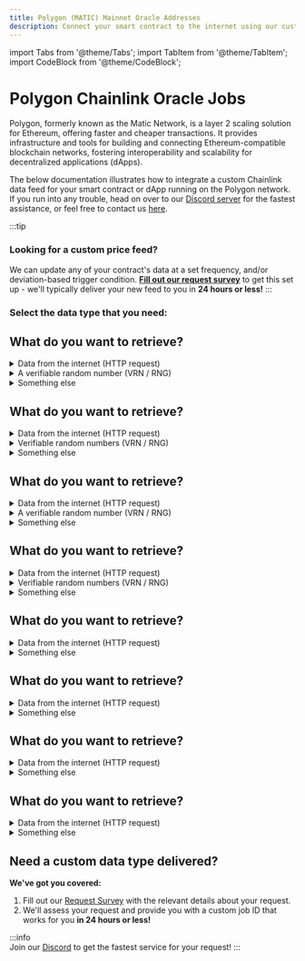```yaml
---
title: Polygon (MATIC) Mainnet Oracle Addresses
description: Connect your smart contract to the internet using our customizable Chainlink oracle data feeds running on the Polygon (MATIC) mainnet network.  
---
```


import Tabs from '@theme/Tabs';
import TabItem from '@theme/TabItem';
import CodeBlock from '@theme/CodeBlock';

# Polygon Chainlink Oracle Jobs

Polygon, formerly known as the Matic Network, is a layer 2 scaling solution for Ethereum, offering faster and cheaper transactions. It provides infrastructure and tools for building and connecting Ethereum-compatible blockchain networks, fostering interoperability and scalability for decentralized applications (dApps).

The below documentation illustrates how to integrate a custom Chainlink data feed for your smart contract or dApp running on the Polygon network. If you run into any trouble, head on over to our [Discord server](https://discord.gg/Xs6SjqVPUA) for the fastest assistance, or feel free to contact us [here](https://linkwellnodes.io/#contact-us "Contact LinkWell Nodes").

:::tip
### Looking for a custom price feed? 
We can update any of your contract's data at a set frequency, and/or deviation-based trigger condition. [**Fill out our request survey**](https://linkwellnodes.io/Getting-Started.html) to get this set up - we'll typically deliver your new feed to you in **24 hours or less!**
:::

### Select the data type that you need:

<Tabs groupId="dataType" queryString>
<TabItem value="Uint256"> 

<h2 class='datafeed-subtitle'>What do you want to retrieve?</h2>

<details><summary>Data from the internet (HTTP request)</summary>

## Retrieve a `uint256` from the internet

This **on-demand** job initiates an HTTP `GET`, `POST`, `PUT`, or `DELETE` request to the internet, optionally parses a JSON-based response body for a numeric value at the given path, multiplies this value by the given multiplier, and returns the resulting 256-bit unsigned integer (**uint256**) to your smart contract.

:::info 
This job writes a single **uint256** object to your contract, which can store any integer from `0` to `115792089237316195423570985008687907853269984665640564039457584007913129639935` (`(2 ^ 256) - 1`). 
:::

### Request metadata

| Oracle Address and Job ID | Fee |
|-------------------|----------|
| Please complete our [**request survey**](https://linkwellnodes.io/Getting-Started.html) to receive our mainnet **Addresses** and **Job IDs** | Please see our [pricing](/Pricing) page |


### Request parameters

This job requires the following parameters to be set within your contract's `request()` function:

| Parameter | Type | Value example | Description |
|-------------|-------------|------------------------------------------------|------------------------------------------------------------------------------------------------------------------------------------|
| **method** | `string` | 'POST' | The HTTP method to use in initiating your request for data (`GET`, `POST`, `PUT`, or `DELETE`). |
| **url** | `string` | 'https://myRequestURL.com/path?var1=abc&var2=xyz' | The URL to which to send your HTTP request for data. |
| **headers** | `string` | '["my-header-1", "header 1 value", "my-header-2", "header 2 value"]' | An array of headers to send with the HTTP request, represented as an even-numbered array of strings. If no headers are desired, you must pass an empty string (''). |
| **body** | `string` | 'My request body' | A body to send with the HTTP request (`POST`, `PUT` requests only). If no body is desired or applicable, you must pass an empty string (''). |
| **path** | `string` | 'data,0,val' | The [JSON Path](https://jsonpath.com/) at which to extract the result returned by the requested HTTP endpoint (JSON results only). To return the full result without parsing, you must pass an empty string (''). If the provided path cannot be found in the response, the request will not be fulfilled. |
| **multiplier** | `int256` | 10 ** 18 | The number by which to multiply the result returned to the contract. This is important, as Solidity cannot handle decimal objects. If no multiplication is desired, enter 1. If the result cannot be multiplied (ie, it is not a number), the request will not be fulfilled. |
| **contact** | `string` | 'derek_linkwellnodes.io' | Enter your Discord handle, email address, or other contact info here. This is important for allowing prompt communication from us regarding outages or other technical issues that we may notice with your request. If you prefer to stay anonymous, you must pass an empty string (''). |

### Try it for yourself

Add the following sample code to your **consumer contract**.

:::tip
For easy editing, you can also open our sample contract [directly in Remix](https://remix.ethereum.org/#activate=github&url=https://github.com/LinkWellNodes/Documentation/blob/main/docs/services/direct-request-jobs/mainnets/Polygon/uint256/uint256.sol).
:::

#### 1. Add the constructor:

The constructor specifies important information about the request destination. **Important**: This information varies by chain, oracle, and job: 

```sol reference
https://github.com/LinkWellNodes/Documentation/blob/main/docs/services/direct-request-jobs/mainnets/Polygon/uint256/uint256.sol#L17-L21
```

#### 2. Add your request function (example):
The `request()` function defines the request parameters and sends a request to the Chainlink oracle. For detailed information on each required parameter, reference the above '**Request parameters**' section:

```sol reference
https://github.com/LinkWellNodes/Documentation/blob/main/docs/services/direct-request-jobs/mainnets/Polygon/uint256/uint256.sol#L24-L44
```

#### 3. Retrieve the response (example):

```sol reference
https://github.com/LinkWellNodes/Documentation/blob/main/docs/services/direct-request-jobs/mainnets/Polygon/uint256/uint256.sol#L46-L54
```

### Need to send sensitive information?

:::danger 
Data entered into a smart contract is visible to the general public.
:::

If you need to send sensitive information along with your HTTP request (ie, an API key), you can instead store this information off-chain on our secure infrastructure. Please fill out our [Request Survey](https://linkwellnodes.io/Getting-Started.html) to get started, and specify within the notes that you'd like us to store your API key for you - once we receive your information, we'll provide you with a custom job ID that will send your sensitive data safely along with your request.

### Troubleshooting

Having trouble with your request? Check our [Chainlink Direct Requests FAQ](/knowledgebase/faq/Chainlink-Users#chainlink-direct-requests).

:::caution 
This job has a configured gas limit of **1,000,000** for writing your result on-chain. If your transaction isn't returning any value after more than 60 seconds of waiting, click the above '**Oracle Address**' for this job to see if any recent transaction(s) have failed due to an '**out of gas**' error. If so, you'll need to either A) Return a smaller response, B) Split your request into multiple oracle transactions, or C) Contact us to request a higher gas allowance for your specific use case (may result in higher data feed pricing). 
:::

### Still need more help?

Please reach out to us in [Discord](https://discord.gg/Xs6SjqVPUA) if you require additional assistance with this request.

### Simulating the above request logic

Let's walk through each step of the above **sample request**, to better understand how it all works together:

#### 1. **Send the HTTP request**:

The following `curl` command simulates the same HTTP request that our Chainlink node makes shortly after you trigger the `request()` function within your consumer contract:

```
curl 'https://min-api.cryptocompare.com/data/pricemulti?fsyms=BTC,ETH&tsyms=USD,EUR' \
 --request 'GET' \
 --header 'content-type: application/json' \
 --header 'set-cookie: sid=14A52'
```

#### 2. **Analyze the response**:

The following is a sample response body returned to our Chainlink node by the above HTTP request (abbreviated for clarity):

```
{
   "BTC":{
      "USD":30575.12,
      "EUR":27810.9
   },
   "ETH":{
      "USD":1875.87,
      "EUR":1706.29
   }
}
```

#### 3. **Apply the JSON path**:

After receiving the above sample response, our Chainlink node will attempt to filter the result by the provided `path` parameter value (`ETH,USD`). After applying the provided path, we get the following result:

```
1875.87
```

#### 4. **Apply the multiplier**:

After filtering the sample response by the provided JSON path, our Chainlink node will multiply the result by the provided `multiplier` parameter value (`10 ** 18`). After applying this multiplier, we get the following value, which is ultimately written to your smart contract as a `uint256` object by our Chainlink oracle:

```
1875870000000000000000
```

</details>

<details><summary>A verifiable random number (VRN / RNG)</summary>

## Retrieve a random `uint256` number

This **on-demand** job initiates an oracle request for a verifiable random number within the specified range, and returns the resulting 256-bit unsigned integer (**uint256**) to your smart contract.

**TIP**: Need to retrieve multiple random numbers at once? Check out our [**uint256[]**](?dataType=Uint256%5B%5D#retrieve-a-random-uint256-number-vrn) or [**int256[]**](?dataType=Int256%5B%5D#retrieve-a-random-uint256-number-vrn) jobs instead.

:::info 
This job writes a single **uint256** object to your contract, which can store any integer from `0` to `115792089237316195423570985008687907853269984665640564039457584007913129639935` (`(2 ^ 256) - 1`). 
:::

### Request metadata
You'll set the following attributes within your contract's constructor function ([see below](?dataType=Uint256#try-it-for-yourself)):

| Oracle Address and Job ID | Fee |
|-------------------|----------|
| Please complete our [**request survey**](https://linkwellnodes.io/Getting-Started.html) to receive our mainnet **Addresses** and **Job IDs** | Please see our [pricing](/Pricing) page |


### Request parameters

This job requires the following parameters to be set within your contract's `request()` function:

| Parameter | Type | Value example | Description |
|-------------|-------------|------------------------------------------------|------------------------------------------------------------------------------------------------------------------------------------|
| **minVal** | `int256` | 0 | The lower bound of the desired random number range (inclusive). |
| **maxVal** | `int256` | 500 | The upper bound of the desired random number range (inclusive). |
| **contact** | `string` | 'derek_linkwellnodes.io' | Enter your Discord handle, email address, or other contact info here. This is important for allowing prompt communication from us regarding outages or other technical issues that we may notice with your request. If you prefer to stay anonymous, you must pass an empty string (''). |

### Try it for yourself

Add the following sample code to your **consumer contract**. 

:::tip
For easy editing, you can also open our sample contract [directly in Remix](https://remix.ethereum.org/#activate=github&url=https://github.com/LinkWellNodes/Documentation/blob/main/docs/services/direct-request-jobs/mainnets/Polygon/uint256/vrn_uint256.sol).
:::

#### 1. Add the constructor:

The constructor specifies important information about the request destination. **Important**: This information varies by chain, oracle, and job: 

```sol reference
https://github.com/LinkWellNodes/Documentation/blob/main/docs/services/direct-request-jobs/mainnets/Polygon/uint256/vrn_uint256.sol#L33-L37
```

#### 2. Add your request function (example):
The `request()` function defines the request parameters and sends a request to the Chainlink oracle. For detailed information on each required parameter, reference the above '**Request parameters**' section:

```sol reference
https://github.com/LinkWellNodes/Documentation/blob/main/docs/services/direct-request-jobs/mainnets/Polygon/uint256/vrn_uint256.sol#L44-L61
```

#### 3. Retrieve the response (example):

```sol reference
https://github.com/LinkWellNodes/Documentation/blob/main/docs/services/direct-request-jobs/mainnets/Polygon/uint256/vrn_uint256.sol#L63-L95
```

### Need more help?

Please reach out to us in [Discord](https://discord.gg/Xs6SjqVPUA) if you require additional assistance with this request.

</details>

<details><summary>Something else</summary>

## Have a custom requirement?

**We've got you covered:**

1. Fill out our [Request Survey](https://linkwellnodes.io/Getting-Started.html) with the relevant details about your request. 
1. We'll assess your request and provide you with a custom job ID that works for you **in 24 hours or less!**

:::info  
Join our [Discord](https://discord.gg/Xs6SjqVPUA) to get the fastest service for your request!
:::

</details>

</TabItem>

<TabItem value="Uint256[]"> 

<h2 class='datafeed-subtitle'>What do you want to retrieve?</h2>

<details><summary>Data from the internet (HTTP request)</summary>

## Retrieve a `uint256[]` from the internet

This **on-demand** job initiates an HTTP `GET`, `POST`, `PUT`, or `DELETE` request to the internet, optionally parses a JSON-based response body for an array of numeric value at the given path, multiplies each element in the array by the given multiplier, and returns the resulting array of 256-bit unsigned integers (**uint256[]**) to your smart contract.

:::info 
This job writes a single **uint256[]** object to your contract, which can store an array of unsigned integers, each of whose values range from `0` to `115792089237316195423570985008687907853269984665640564039457584007913129639935` (`(2 ^ 256) - 1`). 
:::

### Request metadata

| Oracle Address and Job ID | Fee |
|-------------------|----------|
| Please complete our [**request survey**](https://linkwellnodes.io/Getting-Started.html) to receive our mainnet **Addresses** and **Job IDs** | Please see our [pricing](/Pricing) page |


### Request parameters

This job requires the following parameters to be set within your contract's `request()` function:

| Parameter | Type | Value example | Description |
|-------------|-------------|------------------------------------------------|------------------------------------------------------------------------------------------------------------------------------------|
| **method** | `string` | 'GET' | The HTTP method to use in initiating your request for data (`GET`, `POST`, `PUT`, or `DELETE`). |
| **url** | `string` | 'https://myRequestURL.com/path?var1=abc&var2=xyz' | The URL to which to send your HTTP request for data. |
| **headers** | `string` | '["my-header-1", "header 1 value", "my-header-2", "header 2 value"]' | An array of headers to send with the HTTP request, represented as an even-numbered array of strings. If no headers are desired, you must pass an empty string (''). |
| **body** | `string` | 'My request body' | A body to send with the HTTP request (`POST`, `PUT` requests only). If no body is desired or applicable, you must pass an empty string (''). |
| **path** | `string` | 'data,0,val;data,1,val;data,2,val' | A semicolon-delimited list of [JSON Paths](https://jsonpath.com/) at which to extract data from the result returned by the requested HTTP endpoint (JSON results only). If a single path is desired, enter the path without any semicolons. The target of this singular path must be an array of numbers. If multiple paths are specified, the target of each requested path must be a singular number. An array (`uint256[]`) will be returned containing the individual results of each path, with order preserved. If any of the provided path(s) cannot be found in the response, the request will not be fulfilled. To return the full result without any parsing (must be an array of numbers), you must pass an empty string (''). |
| **multiplier** | `int256` | 10 ** 18 | The number by which to multiply every element within the result array returned to the contract. This is important, as Solidity cannot handle decimal objects. If no multiplication is desired, enter 1. If the result cannot be multiplied (ie, all elements are not numbers), the request will not be fulfilled. |
| **contact** | `string` | 'derek_linkwellnodes.io' | Enter your Discord handle, email address, or other contact info here. This is important for allowing prompt communication from us regarding outages or other technical issues that we may notice with your request. If you prefer to stay anonymous, you must pass an empty string (''). |

### Try it for yourself

Add the following sample code to your **consumer contract**.

:::tip
For easy editing, you can also open our sample contract [directly in Remix](https://remix.ethereum.org/#activate=github&url=https://github.com/LinkWellNodes/Documentation/blob/main/docs/services/direct-request-jobs/mainnets/Polygon/uint256-array/uint256-array.sol).
:::

#### 1. Add the constructor:

The constructor specifies important information about the request destination. **Important**: This information varies by chain, oracle, and job: 

```sol reference
https://github.com/LinkWellNodes/Documentation/blob/main/docs/services/direct-request-jobs/mainnets/Polygon/uint256-array/uint256-array.sol#L17-L21
```

#### 2. Add your request function (example):
The `request()` function defines the request parameters and sends a request to the Chainlink oracle. For detailed information on each required parameter, reference the above '**Request parameters**' section:

```sol reference
https://github.com/LinkWellNodes/Documentation/blob/main/docs/services/direct-request-jobs/mainnets/Polygon/uint256-array/uint256-array.sol#L24-L44
```

#### 3. Retrieve the response (example):

```sol reference
https://github.com/LinkWellNodes/Documentation/blob/main/docs/services/direct-request-jobs/mainnets/Polygon/uint256-array/uint256-array.sol#L46-L54
```

### Need to send sensitive information?

:::danger 
Data entered into a smart contract is visible to the general public.
:::

If you need to send sensitive information along with your HTTP request (ie, an API key), you can instead store this information off-chain on our secure infrastructure. Please fill out our [Request Survey](https://linkwellnodes.io/Getting-Started.html) to get started, and specify within the notes that you'd like us to store your API key for you - once we receive your information, we'll provide you with a custom job ID that will send your sensitive data safely along with your request.

### Troubleshooting

Having trouble with your request? Check our [Chainlink Direct Requests FAQ](/knowledgebase/faq/Chainlink-Users#chainlink-direct-requests).

:::caution 
This job has a configured gas limit of **1,000,000** for writing your result on-chain. If your transaction isn't returning any value after more than 60 seconds of waiting, click the above '**Oracle Address**' for this job to see if any recent transaction(s) have failed due to an '**out of gas**' error. If so, you'll need to either A) Return a smaller response, B) Split your request into multiple oracle transactions, or C) Contact us to request a higher gas allowance for your specific use case (may result in higher data feed pricing). 
:::

### Still need more help?

Please reach out to us in [Discord](https://discord.gg/Xs6SjqVPUA) if you require additional assistance with this request.

### Simulating the above request logic

Let's walk through each step of the above **sample request**, to better understand how it all works together:

#### 1. **Send the HTTP request**:

The following `curl` command simulates the same HTTP request that our Chainlink node makes shortly after you trigger the `request()` function within your consumer contract:

```
curl "https://httpbin.org/post" \
 --request 'POST' \
 --header 'content-type: application/json' \
 --header 'set-cookie: sid=14A52' \
 --data '{"data":[[12.43,54.47,98.34],[89.99,34.21,85.65],[412.43,983.89,473.31]]}'
```

#### 2. **Analyze the response**:

The following is a sample response body returned to our Chainlink node by the above HTTP request (abbreviated for clarity):

```
{
   "json":{
      "data":[
         [
            12.43,
            54.47,
            98.34
         ],
         [
            89.99,
            34.21,
            85.65
         ],
         [
            412.43,
            983.89,
            473.31
         ]
      ]
   }
}
```

#### 3. **Apply the JSON path**:

After receiving the above sample response, our Chainlink node will attempt to filter the result by the provided `path` parameter value (`json,data,0,2;json,data,1,0;json,data,2,1`), which contains 3 separate (`;`-delimited) JSON paths. After applying the provided path parameter, we get the following array:

```
[98.34,89.99,412.43]
```

#### 4. **Apply the multiplier**:

After filtering the sample response by the provided JSON path, our Chainlink node will multiply every element in the result array by the provided `multiplier` parameter value (`10 ** 18`). After applying this multiplier, we get the following array, which is ultimately written to your smart contract as a `uint256[]` object by our Chainlink oracle:

```
[98340000000000000000,89990000000000000000,412430000000000000000]
```

</details>

<details><summary>Verifiable random numbers (VRN / RNG)</summary>

## Retrieve a `uint256[]` of random numbers

This **on-demand** job initiates an oracle request for an array of verifiable random numbers within the specified range, and returns the resulting array of 256-bit unsigned integers (**uint256[]**) to your smart contract.

**TIP**: Need to retrieve a single random number instead? Check out our [**uint256**](?dataType=Uint256#retrieve-a-random-uint256-number-vrn) or [**int256**](?dataType=Int256#retrieve-a-random-uint256-number-vrn) jobs instead.

:::info 
This job writes a single **uint256[]** object to your contract, which can store an array of unsigned integers, each of whose values range from `0` to `115792089237316195423570985008687907853269984665640564039457584007913129639935` (`(2 ^ 256) - 1`).
::: 

### Request metadata
You'll set the following attributes within your contract's constructor function ([see below](?dataType=Uint256#try-it-for-yourself)):

| Oracle Address and Job ID | Fee |
|-------------------|----------|
| Please complete our [**request survey**](https://linkwellnodes.io/Getting-Started.html) to receive our mainnet **Addresses** and **Job IDs** | Please see our [pricing](/Pricing) page |


### Request parameters

This job requires the following parameters to be set within your contract's `request()` function:

| Parameter | Type | Value example | Description |
|-------------|-------------|------------------------------------------------|------------------------------------------------------------------------------------------------------------------------------------|
| **minVal** | `int256` | 0 | The lower bound of the desired random number range (inclusive). |
| **maxVal** | `int256` | 500 | The upper bound of the desired random number range (inclusive). |
| **quantity** | `int256` | 5 | The number of random numbers to retrieve (ie, the `uint256[]` object length). |
| **contact** | `string` | 'derek_linkwellnodes.io' | Enter your Discord handle, email address, or other contact info here. This is important for allowing prompt communication from us regarding outages or other technical issues that we may notice with your request. If you prefer to stay anonymous, you must pass an empty string (''). |

### Try it for yourself

Add the following sample code to your **consumer contract**. 

:::tip
For easy editing, you can also open our sample contract [directly in Remix](https://remix.ethereum.org/#activate=github&url=https://github.com/LinkWellNodes/Documentation/blob/main/docs/services/direct-request-jobs/mainnets/Polygon/uint256-array/vrn_uint256-array.sol).
:::

#### 1. Add the constructor:

The constructor specifies important information about the request destination. **Important**: This information varies by chain, oracle, and job: 

```sol reference
https://github.com/LinkWellNodes/Documentation/blob/main/docs/services/direct-request-jobs/mainnets/Polygon/uint256-array/vrn_uint256-array.sol#L33-L37
```

#### 2. Add your request function (example):
The `request()` function defines the request parameters and sends a request to the Chainlink oracle. For detailed information on each required parameter, reference the above '**Request parameters**' section:

```sol reference
https://github.com/LinkWellNodes/Documentation/blob/main/docs/services/direct-request-jobs/mainnets/Polygon/uint256-array/vrn_uint256-array.sol#L45-L64
```

#### 3. Retrieve the response (example):

```sol reference
https://github.com/LinkWellNodes/Documentation/blob/main/docs/services/direct-request-jobs/mainnets/Polygon/uint256-array/vrn_uint256-array.sol#L66-L98
```

### Need more help?

Please reach out to us in [Discord](https://discord.gg/Xs6SjqVPUA) if you require additional assistance with this request.

</details>

<details><summary>Something else</summary>

## Have a custom requirement?

**We've got you covered:**

1. Fill out our [Request Survey](https://linkwellnodes.io/Getting-Started.html) with the relevant details about your request. 
1. We'll assess your request and provide you with a custom job ID that works for you **in 24 hours or less!**

:::info  
Join our [Discord](https://discord.gg/Xs6SjqVPUA) to get the fastest service for your request!
:::

</details>

</TabItem>

<TabItem value="Int256"> 

<h2 class='datafeed-subtitle'>What do you want to retrieve?</h2>

<details><summary>Data from the internet (HTTP request)</summary>

## Retrieve a `int256` from the internet

This **on-demand** job initiates an HTTP `GET`, `POST`, `PUT`, or `DELETE` request to the internet, optionally parses a JSON-based response body for a numeric value at the given path, multiplies this value by the given multiplier, and returns the resulting 256-bit signed integer (**int256**) to your smart contract.

:::info  
This job writes a single **int256** object to your contract, which can store any integer from `-2 ^ 255` to ` (2 ^ 255) - 1`. 
:::

### Request metadata

| Oracle Address and Job ID | Fee |
|-------------------|----------|
| Please complete our [**request survey**](https://linkwellnodes.io/Getting-Started.html) to receive our mainnet **Addresses** and **Job IDs** | Please see our [pricing](/Pricing) page |


### Request parameters

This job requires the following parameters to be set within your contract's `request()` function:

| Parameter | Type | Value example | Description |
|-------------|-------------|------------------------------------------------|------------------------------------------------------------------------------------------------------------------------------------|
| **method** | `string` | 'POST' | The HTTP method to use in initiating your request for data (`GET`, `POST`, `PUT`, or `DELETE`). |
| **url** | `string` | 'https://myRequestURL.com/path?var1=abc&var2=xyz' | The URL to which to send your HTTP request for data. |
| **headers** | `string` | '["my-header-1", "header 1 value", "my-header-2", "header 2 value"]' | An array of headers to send with the HTTP request, represented as an even-numbered array of strings. If no headers are desired, you must pass an empty string (''). |
| **body** | `string` | 'My request body' | A body to send with the HTTP request (`POST`, `PUT` requests only). If no body is desired or applicable, you must pass an empty string (''). |
| **path** | `string` | 'data,0,val' | The [JSON Path](https://jsonpath.com/) at which to extract the result returned by the requested HTTP endpoint (JSON results only). To return the full result without parsing, you must pass an empty string (''). If the provided path cannot be found in the response, the request will not be fulfilled. |
| **multiplier** | `int256` | 10 ** 18 | The number by which to multiply the result returned to the contract. This is important, as Solidity cannot handle decimal objects. If no multiplication is desired, enter 1. If the result cannot be multiplied (ie, it is not a number), the request will not be fulfilled. |
| **contact** | `string` | 'derek_linkwellnodes.io' | Enter your Discord handle, email address, or other contact info here. This is important for allowing prompt communication from us regarding outages or other technical issues that we may notice with your request. If you prefer to stay anonymous, you must pass an empty string (''). |

### Try it for yourself

Add the following sample code to your **consumer contract**.

:::tip
For easy editing, you can also open our sample contract [directly in Remix](https://remix.ethereum.org/#activate=github&url=https://github.com/LinkWellNodes/Documentation/blob/main/docs/services/direct-request-jobs/mainnets/Polygon/int256/int256.sol).
:::

#### 1. Add the constructor:

The constructor specifies important information about the request destination. **Important**: This information varies by chain, oracle, and job: 

```sol reference
https://github.com/LinkWellNodes/Documentation/blob/main/docs/services/direct-request-jobs/mainnets/Polygon/int256/int256.sol#L17-L21
```

#### 2. Add your request function (example):
The `request()` function defines the request parameters and sends a request to the Chainlink oracle. For detailed information on each required parameter, reference the above '**Request parameters**' section:

```sol reference
https://github.com/LinkWellNodes/Documentation/blob/main/docs/services/direct-request-jobs/mainnets/Polygon/int256/int256.sol#L24-L44
```

#### 3. Retrieve the response (example):

```sol reference
https://github.com/LinkWellNodes/Documentation/blob/main/docs/services/direct-request-jobs/mainnets/Polygon/int256/int256.sol#L46-L54
```

### Need to send sensitive information?

:::danger 
Data entered into a smart contract is visible to the general public.
:::

If you need to send sensitive information along with your HTTP request (ie, an API key), you can instead store this information off-chain on our secure infrastructure. Please fill out our [Request Survey](https://linkwellnodes.io/Getting-Started.html) to get started, and specify within the notes that you'd like us to store your API key for you - once we receive your information, we'll provide you with a custom job ID that will send your sensitive data safely along with your request.

### Troubleshooting

Having trouble with your request? Check our [Chainlink Direct Requests FAQ](/knowledgebase/faq/Chainlink-Users#chainlink-direct-requests).

:::caution 
This job has a configured gas limit of **1,000,000** for writing your result on-chain. If your transaction isn't returning any value after more than 60 seconds of waiting, click the above '**Oracle Address**' for this job to see if any recent transaction(s) have failed due to an '**out of gas**' error. If so, you'll need to either A) Return a smaller response, B) Split your request into multiple oracle transactions, or C) Contact us to request a higher gas allowance for your specific use case (may result in higher data feed pricing). 
:::

### Still need more help?

Please reach out to us in [Discord](https://discord.gg/Xs6SjqVPUA) if you require additional assistance with this request.

### Simulating the above request logic

Let's walk through each step of the above **sample request**, to better understand how it all works together:

#### 1. **Send the HTTP request**:

The following `curl` command simulates the same HTTP request that our Chainlink node makes shortly after you trigger the `request()` function within your consumer contract:

```
curl 'https://httpbin.org/post' \
 --request 'POST' \
 --header 'content-type: application/json' \
 --header 'set-cookie: sid=14A52' \
 --data '{"data":[[12.43,-54.47,98.34],[89.99,-34.21,-85.65],[-412.43,983.89,473.31]]}'
```

#### 2. **Analyze the response**:

The following is a sample response body returned to our Chainlink node by the above HTTP request (abbreviated for clarity):

```
{
   "json":{
      "data":[
         [
            12.43,
            -54.47,
            98.34
         ],
         [
            89.99,
            -34.21,
            -85.65
         ],
         [
            -412.43,
            983.89,
            473.31
         ]
      ]
   }
}
```

#### 3. **Apply the JSON path**:

After receiving the above sample response, our Chainlink node will attempt to filter the result by the provided `path` parameter value (`json,data,1,2`). After applying the provided path, we get the following result:

```
-85.65
```

#### 4. **Apply the multiplier**:

After filtering the sample response by the provided JSON path, our Chainlink node will multiply the result by the provided `multiplier` parameter value (`10 ** 18`). After applying this multiplier, we get the following value, which is ultimately written to your smart contract as a `int256` object by our Chainlink oracle:

```
-85650000000000000000
```

</details>

<details><summary>A verifiable random number (VRN / RNG)</summary>

## Retrieve a random `int256` number

This **on-demand** job initiates an oracle request for a verifiable random number within the specified range, and returns the resulting 256-bit signed integer (**int256**) to your smart contract.

**TIP**: Need to retrieve multiple random numbers at once? Check out our [**uint256[]**](?dataType=Uint256%5B%5D#retrieve-a-random-uint256-number-vrn) or [**int256[]**](?dataType=Int256%5B%5D#retrieve-a-random-uint256-number-vrn) jobs instead.

:::info 
This job writes a single **int256** object to your contract, which can store any integer from `-2 ^ 255` to ` (2 ^ 255) - 1`. 
:::

### Request metadata
You'll set the following attributes within your contract's constructor function ([see below](?dataType=Uint256#try-it-for-yourself)):

| Oracle Address and Job ID | Fee |
|-------------------|----------|
| Please complete our [**request survey**](https://linkwellnodes.io/Getting-Started.html) to receive our mainnet **Addresses** and **Job IDs** | Please see our [pricing](/Pricing) page |


### Request parameters

This job requires the following parameters to be set within your contract's `request()` function:

| Parameter | Type | Value example | Description |
|-------------|-------------|------------------------------------------------|------------------------------------------------------------------------------------------------------------------------------------|
| **minVal** | `int256` | -500 | The lower bound of the desired random number range (inclusive). |
| **maxVal** | `int256` | 500 | The upper bound of the desired random number range (inclusive). |
| **contact** | `string` | 'derek_linkwellnodes.io' | Enter your Discord handle, email address, or other contact info here. This is important for allowing prompt communication from us regarding outages or other technical issues that we may notice with your request. If you prefer to stay anonymous, you must pass an empty string (''). |

### Try it for yourself

Add the following sample code to your **consumer contract**. 

:::tip
For easy editing, you can also open our sample contract [directly in Remix](https://remix.ethereum.org/#activate=github&url=https://github.com/LinkWellNodes/Documentation/blob/main/docs/services/direct-request-jobs/mainnets/Polygon/int256/vrn_int256.sol).
:::

#### 1. Add the constructor:

The constructor specifies important information about the request destination. **Important**: This information varies by chain, oracle, and job: 

```sol reference
https://github.com/LinkWellNodes/Documentation/blob/main/docs/services/direct-request-jobs/mainnets/Polygon/int256/vrn_int256.sol#L33-L37
```

#### 2. Add your request function (example):
The `request()` function defines the request parameters and sends a request to the Chainlink oracle. For detailed information on each required parameter, reference the above '**Request parameters**' section:

```sol reference
https://github.com/LinkWellNodes/Documentation/blob/main/docs/services/direct-request-jobs/mainnets/Polygon/int256/vrn_int256.sol#L44-L61
```

#### 3. Retrieve the response (example):

```sol reference
https://github.com/LinkWellNodes/Documentation/blob/main/docs/services/direct-request-jobs/mainnets/Polygon/int256/vrn_int256.sol#L63-L95
```

### Need more help?

Please reach out to us in [Discord](https://discord.gg/Xs6SjqVPUA) if you require additional assistance with this request.

</details>

<details><summary>Something else</summary>

## Have a custom requirement?

**We've got you covered:**

1. Fill out our [Request Survey](https://linkwellnodes.io/Getting-Started.html) with the relevant details about your request. 
1. We'll assess your request and provide you with a custom job ID that works for you **in 24 hours or less!**

:::info  
Join our [Discord](https://discord.gg/Xs6SjqVPUA) to get the fastest service for your request!
:::

</details>

</TabItem>

<TabItem value="Int256[]">

<h2 class='datafeed-subtitle'>What do you want to retrieve?</h2>

<details><summary>Data from the internet (HTTP request)</summary>

## Retrieve a `int256[]` from the internet

This **on-demand** job initiates an HTTP `GET`, `POST`, `PUT`, or `DELETE` request to the internet, optionally parses a JSON-based response body for an array of numeric value at the given path, multiplies each element in the array by the given multiplier, and returns the resulting array of 256-bit signed integers (**int256[]**) to your smart contract.

:::info  
This job writes a single **int256[]** object to your contract, which can store an array of signed integers, each of whose values range from `-2 ^ 255` to ` (2 ^ 255) - 1`. 
:::

### Request metadata

| Oracle Address and Job ID | Fee |
|-------------------|----------|
| Please complete our [**request survey**](https://linkwellnodes.io/Getting-Started.html) to receive our mainnet **Addresses** and **Job IDs** | Please see our [pricing](/Pricing) page |


### Request parameters

This job requires the following parameters to be set within your contract's `request()` function:

| Parameter | Type | Value example | Description |
|-------------|-------------|------------------------------------------------|------------------------------------------------------------------------------------------------------------------------------------|
| **method** | `string` | 'GET' | The HTTP method to use in initiating your request for data (`GET`, `POST`, `PUT`, or `DELETE`). |
| **url** | `string` | 'https://myRequestURL.com/path?var1=abc&var2=xyz' | The URL to which to send your HTTP request for data. |
| **headers** | `string` | '["my-header-1", "header 1 value", "my-header-2", "header 2 value"]' | An array of headers to send with the HTTP request, represented as an even-numbered array of strings. If no headers are desired, you must pass an empty string (''). |
| **body** | `string` | 'My request body' | A body to send with the HTTP request (`POST`, `PUT` requests only). If no body is desired or applicable, you must pass an empty string (''). |
| **path** | `string` | 'data,0,val;data,1,val;data,2,val' | A semicolon-delimited list of [JSON Paths](https://jsonpath.com/) at which to extract data from the result returned by the requested HTTP endpoint (JSON results only). If a single path is desired, enter the path without any semicolons. The target of this singular path must be an array of numbers. If multiple paths are specified, the target of each requested path must be a singular number. An array (`int256[]`) will be returned containing the individual results of each path, with order preserved. If any of the provided path(s) cannot be found in the response, the request will not be fulfilled. To return the full result without any parsing (must be an array of numbers), you must pass an empty string (''). |
| **multiplier** | `int256` | 10 ** 18 | The number by which to multiply every element within the result array returned to the contract. This is important, as Solidity cannot handle decimal objects. If no multiplication is desired, enter 1. If the result cannot be multiplied (ie, all elements are not numbers), the request will not be fulfilled. |
| **contact** | `string` | 'derek_linkwellnodes.io' | Enter your Discord handle, email address, or other contact info here. This is important for allowing prompt communication from us regarding outages or other technical issues that we may notice with your request. If you prefer to stay anonymous, you must pass an empty string (''). |

### Try it for yourself

Add the following sample code to your **consumer contract**.

:::tip
For easy editing, you can also open our sample contract [directly in Remix](https://remix.ethereum.org/#activate=github&url=https://github.com/LinkWellNodes/Documentation/blob/main/docs/services/direct-request-jobs/mainnets/Polygon/int256-array/int256-array.sol).
:::

#### 1. Add the constructor:

The constructor specifies important information about the request destination. **Important**: This information varies by chain, oracle, and job: 

```sol reference
https://github.com/LinkWellNodes/Documentation/blob/main/docs/services/direct-request-jobs/mainnets/Polygon/int256-array/int256-array.sol#L17-L21
```

#### 2. Add your request function (example):
The `request()` function defines the request parameters and sends a request to the Chainlink oracle. For detailed information on each required parameter, reference the above '**Request parameters**' section:

```sol reference
https://github.com/LinkWellNodes/Documentation/blob/main/docs/services/direct-request-jobs/mainnets/Polygon/int256-array/int256-array.sol#L24-L44
```

#### 3. Retrieve the response (example):

```sol reference
https://github.com/LinkWellNodes/Documentation/blob/main/docs/services/direct-request-jobs/mainnets/Polygon/int256-array/int256-array.sol#L46-L54
```

### Need to send sensitive information?

:::danger 
Data entered into a smart contract is visible to the general public.
:::

If you need to send sensitive information along with your HTTP request (ie, an API key), you can instead store this information off-chain on our secure infrastructure. Please fill out our [Request Survey](https://linkwellnodes.io/Getting-Started.html) to get started, and specify within the notes that you'd like us to store your API key for you - once we receive your information, we'll provide you with a custom job ID that will send your sensitive data safely along with your request.

### Troubleshooting

Having trouble with your request? Check our [Chainlink Direct Requests FAQ](/knowledgebase/faq/Chainlink-Users#chainlink-direct-requests).

:::caution 
This job has a configured gas limit of **1,000,000** for writing your result on-chain. If your transaction isn't returning any value after more than 60 seconds of waiting, click the above '**Oracle Address**' for this job to see if any recent transaction(s) have failed due to an '**out of gas**' error. If so, you'll need to either A) Return a smaller response, B) Split your request into multiple oracle transactions, or C) Contact us to request a higher gas allowance for your specific use case (may result in higher data feed pricing). 
:::

### Still need more help?

Please reach out to us in [Discord](https://discord.gg/Xs6SjqVPUA) if you require additional assistance with this request.

### Simulating the above request logic

Let's walk through each step of the above **sample request**, to better understand how it all works together:

#### 1. **Send the HTTP request**:

The following `curl` command simulates the same HTTP request that our Chainlink node makes shortly after you trigger the `request()` function within your consumer contract:

```
curl "https://httpbin.org/post" \
 --request 'POST' \
 --header 'content-type: application/json' \
 --header 'set-cookie: sid=14A52' \
 --data '{"data":[[12.43,-54.47,98.34],[89.99,-34.21,-85.65],[-412.43,983.89,473.31]]}'
```

#### 2. **Analyze the response**:

The following is a sample response body returned to our Chainlink node by the above HTTP request (abbreviated for clarity):

```
{
   "json":{
      "data":[
         [
            12.43,
            -54.47,
            98.34
         ],
         [
            89.99,
            -34.21,
            -85.65
         ],
         [
            -412.43,
            983.89,
            473.31
         ]
      ]
   }
}
```

#### 3. **Apply the JSON path**:

After receiving the above sample response, our Chainlink node will attempt to filter the result by the provided `path` parameter value (`json,data,0,1;json,data,1,0;json,data,2,1`), which contains 3 separate (`;`-delimited) JSON paths. After applying the provided path parameter, we get the following result:

```
[-54.47,89.89,983.89]
```

#### 4. **Apply the multiplier**:

After filtering the sample response by the provided JSON path, our Chainlink node will multiply every element in the result array by the provided `multiplier` parameter value (`10 ** 18`). After applying this multiplier, we get the following array, which is ultimately written to your smart contract as a `int256[]` object by our Chainlink oracle:

```
[-54470000000000000000,89990000000000000000,983890000000000000000]
```

</details>

<details><summary>Verifiable random numbers (VRN / RNG)</summary>

## Retrieve a `int256[]` of random numbers

This **on-demand** job initiates an oracle request for an array of verifiable random numbers within the specified range, and returns the resulting array of 256-bit signed integers (**int256[]**) to your smart contract.

**TIP**: Need to retrieve a single random number instead? Check out our [**uint256**](?dataType=Uint256#retrieve-a-random-uint256-number-vrn) or [**int256**](?dataType=Int256#retrieve-a-random-uint256-number-vrn) jobs instead.

:::info  
This job writes a single **int256[]** object to your contract, which can store an array of signed integers, each of whose values range from `-2 ^ 255` to ` (2 ^ 255) - 1`. 
:::

### Request metadata
You'll set the following attributes within your contract's constructor function ([see below](?dataType=Uint256#try-it-for-yourself)):

| Oracle Address and Job ID | Fee |
|-------------------|----------|
| Please complete our [**request survey**](https://linkwellnodes.io/Getting-Started.html) to receive our mainnet **Addresses** and **Job IDs** | Please see our [pricing](/Pricing) page |


### Request parameters

This job requires the following parameters to be set within your contract's `request()` function:

| Parameter | Type | Value example | Description |
|-------------|-------------|------------------------------------------------|------------------------------------------------------------------------------------------------------------------------------------|
| **minVal** | `int256` | -500 | The lower bound of the desired random number range (inclusive). |
| **maxVal** | `int256` | 500 | The upper bound of the desired random number range (inclusive). |
| **quantity** | `int256` | 5 | The number of random numbers to retrieve (ie, the `int256[]` object length). |
| **contact** | `string` | 'derek_linkwellnodes.io' | Enter your Discord handle, email address, or other contact info here. This is important for allowing prompt communication from us regarding outages or other technical issues that we may notice with your request. If you prefer to stay anonymous, you must pass an empty string (''). |

### Try it for yourself

Add the following sample code to your **consumer contract**. 

:::tip
For easy editing, you can also open our sample contract [directly in Remix](https://remix.ethereum.org/#activate=github&url=https://github.com/LinkWellNodes/Documentation/blob/main/docs/services/direct-request-jobs/mainnets/Polygon/int256-array/vrn_int256-array.sol).
:::

#### 1. Add the constructor:

The constructor specifies important information about the request destination. **Important**: This information varies by chain, oracle, and job: 

```sol reference
https://github.com/LinkWellNodes/Documentation/blob/main/docs/services/direct-request-jobs/mainnets/Polygon/int256-array/vrn_int256-array.sol#L33-L37
```

#### 2. Add your request function (example):
The `request()` function defines the request parameters and sends a request to the Chainlink oracle. For detailed information on each required parameter, reference the above '**Request parameters**' section:

```sol reference
https://github.com/LinkWellNodes/Documentation/blob/main/docs/services/direct-request-jobs/mainnets/Polygon/int256-array/vrn_int256-array.sol#L45-L64
```

#### 3. Retrieve the response (example):

```sol reference
https://github.com/LinkWellNodes/Documentation/blob/main/docs/services/direct-request-jobs/mainnets/Polygon/int256-array/vrn_int256-array.sol#L66-L98
```

### Need more help?

Please reach out to us in [Discord](https://discord.gg/Xs6SjqVPUA) if you require additional assistance with this request.

</details>

<details><summary>Something else</summary>

## Have a custom requirement?

**We've got you covered:**

1. Fill out our [Request Survey](https://linkwellnodes.io/Getting-Started.html) with the relevant details about your request. 
1. We'll assess your request and provide you with a custom job ID that works for you **in 24 hours or less!**

:::info  
Join our [Discord](https://discord.gg/Xs6SjqVPUA) to get the fastest service for your request!
:::

</details>

</TabItem>

<TabItem value="Bool">

<h2 class='datafeed-subtitle'>What do you want to retrieve?</h2>

<details><summary>Data from the internet (HTTP request)</summary>

## Retrieve a `bool` from the internet

This **on-demand** job initiates an HTTP `GET`, `POST`, `PUT`, or `DELETE` request to the internet, optionally parses a JSON-based response body for a boolean value at the given path, and returns the resulting object (**bool**) to your smart contract.

:::info  
This job writes a single **bool** object to your contract, which can store a `true` or `false` value. 
:::

### Request metadata

| Oracle Address and Job ID | Fee |
|-------------------|----------|
| Please complete our [**request survey**](https://linkwellnodes.io/Getting-Started.html) to receive our mainnet **Addresses** and **Job IDs** | Please see our [pricing](/Pricing) page |


### Request parameters

This job requires the following parameters to be set within your contract's `request()` function:

| Parameter | Type | Value example | Description |
|-------------|-------------|------------------------------------------------|------------------------------------------------------------------------------------------------------------------------------------|
| **method** | `string` | 'GET' | The HTTP method to use in initiating your request for data (`GET`, `POST`, `PUT`, or `DELETE`). |
| **url** | `string` | 'https://myRequestURL.com/path?var1=abc&var2=xyz' | The URL to which to send your HTTP request for data. |
| **headers** | `string` | '["my-header-1", "header 1 value", "my-header-2", "header 2 value"]' | An array of headers to send with the HTTP request, represented as an even-numbered array of strings. If no headers are desired, you must pass an empty string (''). |
| **body** | `string` | 'My request body' | A body to send with the HTTP request (`POST`, `PUT` requests only). If no body is desired or applicable, you must pass an empty string (''). |
| **path** | `string` | 'data,0,val' | The [JSON Path](https://jsonpath.com/) at which to extract the result returned by the requested HTTP endpoint (JSON results only). To return the full result without parsing, you must pass an empty string (''). If the provided path cannot be found in the response, the request will not be fulfilled. |
| **contact** | `string` | 'derek_linkwellnodes.io' | Enter your Discord handle, email address, or other contact info here. This is important for allowing prompt communication from us regarding outages or other technical issues that we may notice with your request. If you prefer to stay anonymous, you must pass an empty string (''). |

### Try it for yourself

Add the following sample code to your **consumer contract**.

:::tip
For easy editing, you can also open our sample contract [directly in Remix](https://remix.ethereum.org/#activate=github&url=https://github.com/LinkWellNodes/Documentation/blob/main/docs/services/direct-request-jobs/mainnets/Polygon/bool/bool.sol).
:::

#### 1. Add the constructor:

The constructor specifies important information about the request destination. **Important**: This information varies by chain, oracle, and job: 

```sol reference
https://github.com/LinkWellNodes/Documentation/blob/main/docs/services/direct-request-jobs/mainnets/Polygon/bool/bool.sol#L17-L21
```

#### 2. Add your request function (example):
The `request()` function defines the request parameters and sends a request to the Chainlink oracle. For detailed information on each required parameter, reference the above '**Request parameters**' section:

```sol reference
https://github.com/LinkWellNodes/Documentation/blob/main/docs/services/direct-request-jobs/mainnets/Polygon/bool/bool.sol#L24-L43
```

#### 3. Retrieve the response (example):

```sol reference
https://github.com/LinkWellNodes/Documentation/blob/main/docs/services/direct-request-jobs/mainnets/Polygon/bool/bool.sol#L45-L53
```

### Need to send sensitive information?

:::danger 
Data entered into a smart contract is visible to the general public.
:::

If you need to send sensitive information along with your HTTP request (ie, an API key), you can instead store this information off-chain on our secure infrastructure. Please fill out our [Request Survey](https://linkwellnodes.io/Getting-Started.html) to get started, and specify within the notes that you'd like us to store your API key for you - once we receive your information, we'll provide you with a custom job ID that will send your sensitive data safely along with your request.

### Troubleshooting

Having trouble with your request? Check our [Chainlink Direct Requests FAQ](/knowledgebase/faq/Chainlink-Users#chainlink-direct-requests).

:::caution 
This job has a configured gas limit of **1,000,000** for writing your result on-chain. If your transaction isn't returning any value after more than 60 seconds of waiting, click the above '**Oracle Address**' for this job to see if any recent transaction(s) have failed due to an '**out of gas**' error. If so, you'll need to either A) Return a smaller response, B) Split your request into multiple oracle transactions, or C) Contact us to request a higher gas allowance for your specific use case (may result in higher data feed pricing). 
:::

### Still need more help?

Please reach out to us in [Discord](https://discord.gg/Xs6SjqVPUA) if you require additional assistance with this request.

### Simulating the above request logic

Let's walk through each step of the above **sample request**, to better understand how it all works together:

#### 1. **Send the HTTP request**:

The following `curl` command simulates the same HTTP request that our Chainlink node makes shortly after you trigger the `request()` function within your consumer contract:

```
curl 'https://httpbin.org/post' \
 --request 'POST' \
 --header 'content-type: application/json' \
 --header 'set-cookie: sid=14A52' \
 --data '{"data":[{"coin":"BTC","isActive":false},{"coin":"ETH","isActive":false},{"coin":"LINK","isActive":true}]}'
```

#### 2. **Analyze the response**:

The following is a sample response body returned to our Chainlink node by the above HTTP request (abbreviated for clarity):

```
{
   "json":{
      "data":[
         {
            "coin":"BTC",
            "isActive":false
         },
         {
            "coin":"ETH",
            "isActive":false
         },
         {
            "coin":"LINK",
            "isActive":true
         }
      ]
   }
}
```

#### 3. **Apply the JSON path**:

After receiving the above sample response, our Chainlink node will attempt to filter the result by the provided `path` parameter value (`json,data,2,isActive`). After applying the provided path, we get the following result, which is ultimately written to your smart contract as a `bool` object by our Chainlink oracle:

```
true
```

</details>

<details><summary>Something else</summary>

## Have a custom requirement?

**We've got you covered:**

1. Fill out our [Request Survey](https://linkwellnodes.io/Getting-Started.html) with the relevant details about your request. 
1. We'll assess your request and provide you with a custom job ID that works for you **in 24 hours or less!**

:::info
Join our [Discord](https://discord.gg/Xs6SjqVPUA) to get the fastest service for your request!
:::

</details>

</TabItem>

<TabItem value="Bool[]">

<h2 class='datafeed-subtitle'>What do you want to retrieve?</h2>

<details><summary>Data from the internet (HTTP request)</summary>

## Retrieve a `bool[]` from the internet

This **on-demand** job initiates an HTTP `GET`, `POST`, `PUT`, or `DELETE` request to the internet, optionally parses a JSON-based response body for an array of boolean values at the given path, and returns the resulting array of booleans (**bool[]**) to your smart contract.

:::info  
This job writes a single **bool[]** object to your contract, which can store an array of `true` or `false` values. 
:::

### Request metadata

| Oracle Address and Job ID | Fee |
|-------------------|----------|
| Please complete our [**request survey**](https://linkwellnodes.io/Getting-Started.html) to receive our mainnet **Addresses** and **Job IDs** | Please see our [pricing](/Pricing) page |


### Request parameters

This job requires the following parameters to be set within your contract's `request()` function:

| Parameter | Type | Value example | Description |
|-------------|-------------|------------------------------------------------|------------------------------------------------------------------------------------------------------------------------------------|
| **method** | `string` | 'GET' | The HTTP method to use in initiating your request for data (`GET`, `POST`, `PUT`, or `DELETE`). |
| **url** | `string` | 'https://myRequestURL.com/path?var1=abc&var2=xyz' | The URL to which to send your HTTP request for data. |
| **headers** | `string` | '["my-header-1", "header 1 value", "my-header-2", "header 2 value"]' | An array of headers to send with the HTTP request, represented as an even-numbered array of strings. If no headers are desired, you must pass an empty string (''). |
| **body** | `string` | 'My request body' | A body to send with the HTTP request (`POST`, `PUT` requests only). If no body is desired or applicable, you must pass an empty string (''). |
| **path** | `string` | 'data,0,val;data,1,val;data,2,val' | A semicolon-delimited list of [JSON Paths](https://jsonpath.com/) at which to extract data from the result returned by the requested HTTP endpoint (JSON results only). If a single path is desired, enter the path without any semicolons. The target of this singular path must be an array of boolean values (`true` or `false`). If multiple paths are specified, the target of each requested path must be a singular boolean value. An array (`bool[]`) will be returned containing the individual results of each path, with order preserved. If any of the provided path(s) cannot be found in the response, the request will not be fulfilled. To return the full result without any parsing (must be an array of boolean values), you must pass an empty string (''). |
| **contact** | `string` | 'derek_linkwellnodes.io' | Enter your Discord handle, email address, or other contact info here. This is important for allowing prompt communication from us regarding outages or other technical issues that we may notice with your request. If you prefer to stay anonymous, you must pass an empty string (''). |

### Try it for yourself

Add the following sample code to your **consumer contract**.

:::tip
For easy editing, you can also open our sample contract [directly in Remix](https://remix.ethereum.org/#activate=github&url=https://github.com/LinkWellNodes/Documentation/blob/main/docs/services/direct-request-jobs/mainnets/Polygon/bool-array/bool-array.sol).
:::

#### 1. Add the constructor:

The constructor specifies important information about the request destination. **Important**: This information varies by chain, oracle, and job: 

```sol reference
https://github.com/LinkWellNodes/Documentation/blob/main/docs/services/direct-request-jobs/mainnets/Polygon/bool-array/bool-array.sol#L17-L21
```

#### 2. Add your request function (example):
The `request()` function defines the request parameters and sends a request to the Chainlink oracle. For detailed information on each required parameter, reference the above '**Request parameters**' section:

```sol reference
https://github.com/LinkWellNodes/Documentation/blob/main/docs/services/direct-request-jobs/mainnets/Polygon/bool-array/bool-array.sol#L24-L43
```

#### 3. Retrieve the response (example):

```sol reference
https://github.com/LinkWellNodes/Documentation/blob/main/docs/services/direct-request-jobs/mainnets/Polygon/bool-array/bool-array.sol#L45-L53
```

### Need to send sensitive information?

:::danger 
Data entered into a smart contract is visible to the general public.
:::

If you need to send sensitive information along with your HTTP request (ie, an API key), you can instead store this information off-chain on our secure infrastructure. Please fill out our [Request Survey](https://linkwellnodes.io/Getting-Started.html) to get started, and specify within the notes that you'd like us to store your API key for you - once we receive your information, we'll provide you with a custom job ID that will send your sensitive data safely along with your request.

### Troubleshooting

Having trouble with your request? Check our [Chainlink Direct Requests FAQ](/knowledgebase/faq/Chainlink-Users#chainlink-direct-requests).

:::caution 
This job has a configured gas limit of **1,000,000** for writing your result on-chain. If your transaction isn't returning any value after more than 60 seconds of waiting, click the above '**Oracle Address**' for this job to see if any recent transaction(s) have failed due to an '**out of gas**' error. If so, you'll need to either A) Return a smaller response, B) Split your request into multiple oracle transactions, or C) Contact us to request a higher gas allowance for your specific use case (may result in higher data feed pricing). 
:::

### Still need more help?

Please reach out to us in [Discord](https://discord.gg/Xs6SjqVPUA) if you require additional assistance with this request.

### Simulating the above request logic

Let's walk through each step of the above **sample request**, to better understand how it all works together:

#### 1. **Send the HTTP request**:

The following `curl` command simulates the same HTTP request that our Chainlink node makes shortly after you trigger the `request()` function within your consumer contract:

```
curl "https://httpbin.org/post" \
 --request 'POST' \
 --header 'content-type: application/json' \
 --header 'set-cookie: sid=14A52' \
 req._add('body', '{"data":[[false,false,true],[false,true,true],[true,false,true]]}');
```

#### 2. **Analyze the response**:

The following is a sample response body returned to our Chainlink node by the above HTTP request (abbreviated for clarity):

```
{
   "json":{
      "data":[
         [
            false,
            false,
            true
         ],
         [
            false,
            true,
            true
         ],
         [
            true,
            false,
            true
         ]
      ]
   }
}
```

#### 3. **Apply the JSON path**:

After receiving the above sample response, our Chainlink node will attempt to filter the result by the provided `path` parameter value (`json,data,0,2;json,data,1,0;json,data,2,1`), which contains 3 separate (`;`-delimited) JSON paths. After applying the provided path parameter, we get the following array, which is ultimately written to your smart contract as a `bool[]` object by our Chainlink oracle:

```
[true,false,false]
```

</details>

<details><summary>Something else</summary>

## Have a custom requirement?

**We've got you covered:**

1. Fill out our [Request Survey](https://linkwellnodes.io/Getting-Started.html) with the relevant details about your request. 
1. We'll assess your request and provide you with a custom job ID that works for you **in 24 hours or less!**

:::info
Join our [Discord](https://discord.gg/Xs6SjqVPUA) to get the fastest service for your request!
:::

</details>

</TabItem>

<TabItem value="String (Bytes)">

<h2 class='datafeed-subtitle'>What do you want to retrieve?</h2>

<details><summary>Data from the internet (HTTP request)</summary>

## Retrieve a `string` (`bytes`) from the internet

This **on-demand** job initiates an HTTP `GET`, `POST`, `PUT`, or `DELETE` request to the internet, optionally parses a JSON-based response body for a value at the given path, and returns the resulting dynamic bytes array (**bytes**) - which can also be represented as a **string** - to your consumer contract.

:::info 
This job writes a single **bytes** object to your contract, which can readily be converted into a **string** value. 
:::

### Request metadata

| Oracle Address and Job ID | Fee |
|-------------------|----------|
| Please complete our [**request survey**](https://linkwellnodes.io/Getting-Started.html) to receive our mainnet **Addresses** and **Job IDs** | Please see our [pricing](/Pricing) page |


### Request parameters

This job requires the following parameters to be set within your contract's `request()` function:

| Parameter | Type | Value example | Description |
|-------------|-------------|------------------------------------------------|------------------------------------------------------------------------------------------------------------------------------------|
| **method** | `string` | 'POST' | The HTTP method to use in initiating your request for data (`GET`, `POST`, `PUT`, or `DELETE`). |
| **url** | `string` | 'https://myRequestURL.com/path?var1=abc&var2=xyz' | The URL to which to send your HTTP request for data. |
| **headers** | `string` | '["my-header-1", "header 1 value", "my-header-2", "header 2 value"]' | An array of headers to send with the HTTP request, represented as an even-numbered array of strings. If no headers are desired, you must pass an empty string (''). |
| **body** | `string` | 'My request body' | A body to send with the HTTP request (`POST`, `PUT` requests only). If no body is desired or applicable, you must pass an empty string (''). |
| **path** | `string` | 'data,0,val' | The [JSON Path](https://jsonpath.com/) at which to extract the result returned by the requested HTTP endpoint (JSON results only). To return the full result without parsing, you must pass an empty string (''). If the provided path cannot be found in the response, the request will not be fulfilled. |
| **contact** | `string` | 'derek_linkwellnodes.io' | Enter your Discord handle, email address, or other contact info here. This is important for allowing prompt communication from us regarding outages or other technical issues that we may notice with your request. If you prefer to stay anonymous, you must pass an empty string (''). |

### Try it for yourself

Add the following sample code to your **consumer contract**.

:::tip
For easy editing, you can also open our sample contract [directly in Remix](https://remix.ethereum.org/#activate=github&url=https://github.com/LinkWellNodes/Documentation/blob/main/docs/services/direct-request-jobs/mainnets/Polygon/string-bytes/string-bytes.sol).
:::

#### 1. Add the constructor:

The constructor specifies important information about the request destination. **Important**: This information varies by chain, oracle, and job: 

```sol reference
https://github.com/LinkWellNodes/Documentation/blob/main/docs/services/direct-request-jobs/mainnets/Polygon/string-bytes/string-bytes.sol#L17-L21
```

#### 2. Add your request function (example):
The `request()` function defines the request parameters and sends a request to the Chainlink oracle. For detailed information on each required parameter, reference the above '**Request parameters**' section:

```sol reference
https://github.com/LinkWellNodes/Documentation/blob/main/docs/services/direct-request-jobs/mainnets/Polygon/string-bytes/string-bytes.sol#L24-L43
```

#### 3. Retrieve the response (example):

```sol reference
https://github.com/LinkWellNodes/Documentation/blob/main/docs/services/direct-request-jobs/mainnets/Polygon/string-bytes/string-bytes.sol#L45-L58
```

### Need to send sensitive information?

:::danger 
Data entered into a smart contract is visible to the general public.
:::

If you need to send sensitive information along with your HTTP request (ie, an API key), you can instead store this information off-chain on our secure infrastructure. Please fill out our [Request Survey](https://linkwellnodes.io/Getting-Started.html) to get started, and specify within the notes that you'd like us to store your API key for you - once we receive your information, we'll provide you with a custom job ID that will send your sensitive data safely along with your request.

### Troubleshooting

Having trouble with your request? Check our [Chainlink Direct Requests FAQ](/knowledgebase/faq/Chainlink-Users#chainlink-direct-requests).

:::caution 
This job has a configured gas limit of **1,000,000** for writing your result on-chain. If your transaction isn't returning any value after more than 60 seconds of waiting, click the above '**Oracle Address**' for this job to see if any recent transaction(s) have failed due to an '**out of gas**' error. If so, you'll need to either A) Return a smaller response, B) Split your request into multiple oracle transactions, or C) Contact us to request a higher gas allowance for your specific use case (may result in higher data feed pricing).  
::: 

### Still need more help?

Please reach out to us in [Discord](https://discord.gg/Xs6SjqVPUA) if you require additional assistance with this request.

### Simulating the above request logic

Let's walk through each step of the above **sample request**, to better understand how it all works together:

#### 1. **Send the HTTP request**:

The following `curl` command simulates the same HTTP request that our Chainlink node makes shortly after you trigger the `request()` function within your consumer contract:

```
curl 'https://httpbin.org/post' \
 --request 'POST' \
 --header 'content-type: application/json' \
 --header 'set-cookie: sid=14A52' \
 --data '{"data":[{"id":1,"name":"Bitcoin","price":20194.52},{"id":2,"name":"Ethereum","price":1850.46},{"id":3,"name":"Chainlink","price":18.36}]}'
```

#### 2. **Analyze the response**:

The following is a sample response body returned to our Chainlink node by the above HTTP request (abbreviated for clarity):

```
{
   "json":{
      "data":[
         {
            "id":1,
            "name":"Bitcoin",
            "price":20194.52
         },
         {
            "id":2,
            "name":"Ethereum",
            "price":1850.46
         },
         {
            "id":3,
            "name":"Chainlink",
            "price":18.36
         }
      ]
   }
}
```

#### 3. **Apply the JSON path**:

After receiving the above sample response, our Chainlink node will attempt to filter the result by the provided `path` parameter value (`json,data,0,name`). After applying the provided path, we get the following result, which is ultimately written to your smart contract as a `bytes` object (which can also be represented as a `string` object) by our Chainlink oracle:

```
"Bitcoin"
```

:::info  
Note that the double-quotes will not be present when retrieving the above response as a `string` object within your smart contract.
:::

</details>

<details><summary>Something else</summary>

## Have a custom requirement?

**We've got you covered:**

1. Fill out our [Request Survey](https://linkwellnodes.io/Getting-Started.html) with the relevant details about your request. 
1. We'll assess your request and provide you with a custom job ID that works for you **in 24 hours or less!**

:::info
Join our [Discord](https://discord.gg/Xs6SjqVPUA) to get the fastest service for your request!
:::

</details>

</TabItem>

<TabItem value="String[] (Bytes[])">

<h2 class='datafeed-subtitle'>What do you want to retrieve?</h2>

<details><summary>Data from the internet (HTTP request)</summary>

## Retrieve a `string[]` (`bytes[]`) from the internet

This **on-demand** job initiates an HTTP `GET`, `POST`, `PUT`, or `DELETE` request to the internet, optionally parses a JSON-based response body for a value at the given path, and returns the resulting array of dynamic bytes arrays (**bytes[]**) - which can also be represented as a **string[]** - to your consumer contract.

:::info  
This job writes a single **bytes[]** object to your contract, which can readily be converted into a **string[]** value.
::: 

### Request metadata

| Oracle Address and Job ID | Fee |
|-------------------|----------|
| Please complete our [**request survey**](https://linkwellnodes.io/Getting-Started.html) to receive our mainnet **Addresses** and **Job IDs** | Please see our [pricing](/Pricing) page |


### Request parameters

This job requires the following parameters to be set within your contract's `request()` function:

| Parameter | Type | Value example | Description |
|-------------|-------------|------------------------------------------------|------------------------------------------------------------------------------------------------------------------------------------|
| **method** | `string` | 'POST' | The HTTP method to use in initiating your request for data (`GET`, `POST`, `PUT`, or `DELETE`). |
| **url** | `string` | 'https://myRequestURL.com/path?var1=abc&var2=xyz' | The URL to which to send your HTTP request for data. |
| **headers** | `string` | '["my-header-1", "header 1 value", "my-header-2", "header 2 value"]' | An array of headers to send with the HTTP request, represented as an even-numbered array of strings. If no headers are desired, you must pass an empty string (''). |
| **body** | `string` | 'My request body' | A body to send with the HTTP request (`POST`, `PUT` requests only). If no body is desired or applicable, you must pass an empty string (''). |
| **path** | `string` | 'data,0,val;data,1,val;data,2,val' | A semicolon-delimited list of [JSON Paths](https://jsonpath.com/) at which to extract data from the result returned by the requested HTTP endpoint (JSON results only). If a single path is desired, enter the path without any semicolons. If multiple paths are specified, an array (`bytes[]`) will be returned containing result of each requested path, with order preserved. If any of the provided path(s) cannot be found in the response, the request will not be fulfilled. To return the full result without any parsing (must be an array), you must pass an empty string (''). |
| **contact** | `string` | 'derek_linkwellnodes.io' | Enter your Discord handle, email address, or other contact info here. This is important for allowing prompt communication from us regarding outages or other technical issues that we may notice with your request. If you prefer to stay anonymous, you must pass an empty string (''). |

### Try it for yourself

Add the following sample code to your **consumer contract**.

:::tip
For easy editing, you can also open our sample contract [directly in Remix](https://remix.ethereum.org/#activate=github&url=https://github.com/LinkWellNodes/Documentation/blob/main/docs/services/direct-request-jobs/mainnets/Polygon/string-bytes-array/string-bytes-array.sol).
:::

#### 1. Add the constructor:

The constructor specifies important information about the request destination. **Important**: This information varies by chain, oracle, and job: 

```sol reference
https://github.com/LinkWellNodes/Documentation/blob/main/docs/services/direct-request-jobs/mainnets/Polygon/string-bytes-array/string-bytes-array.sol#L17-L21
```

#### 2. Add your request function (example):
The `request()` function defines the request parameters and sends a request to the Chainlink oracle. For detailed information on each required parameter, reference the above '**Request parameters**' section:

```sol reference
https://github.com/LinkWellNodes/Documentation/blob/main/docs/services/direct-request-jobs/mainnets/Polygon/string-bytes-array/string-bytes-array.sol#L24-L43
```

#### 3. Retrieve the response (example):

```sol reference
https://github.com/LinkWellNodes/Documentation/blob/main/docs/services/direct-request-jobs/mainnets/Polygon/string-bytes-array/string-bytes-array.sol#L45-L58
```

### Need to send sensitive information?

:::danger 
Data entered into a smart contract is visible to the general public.
:::

If you need to send sensitive information along with your HTTP request (ie, an API key), you can instead store this information off-chain on our secure infrastructure. Please fill out our [Request Survey](https://linkwellnodes.io/Getting-Started.html) to get started, and specify within the notes that you'd like us to store your API key for you - once we receive your information, we'll provide you with a custom job ID that will send your sensitive data safely along with your request.

### Troubleshooting

Having trouble with your request? Check our [Chainlink Direct Requests FAQ](/knowledgebase/faq/Chainlink-Users#chainlink-direct-requests).

:::caution 
This job has a configured gas limit of **1,000,000** for writing your result on-chain. If your transaction isn't returning any value after more than 60 seconds of waiting, click the above '**Oracle Address**' for this job to see if any recent transaction(s) have failed due to an '**out of gas**' error. If so, you'll need to either A) Return a smaller response, B) Split your request into multiple oracle transactions, or C) Contact us to request a higher gas allowance for your specific use case (may result in higher data feed pricing).   
:::

### Still need more help?

Please reach out to us in [Discord](https://discord.gg/Xs6SjqVPUA) if you require additional assistance with this request.

### Simulating the above request logic

Let's walk through each step of the above **sample request**, to better understand how it all works together:

#### 1. **Send the HTTP request**:

The following `curl` command simulates the same HTTP request that our Chainlink node makes shortly after you trigger the `request()` function within your consumer contract:

```
curl "https://httpbin.org/post" \
 --request 'POST' \
 --header 'content-type: application/json' \
 --header 'set-cookie: sid=14A52' \
 --data '{"data":[["Coinbase","Binance","Kraken"],["Huobi","Crypto.com","KuCoin"],["Yobit","Gemini","OKX"]]}'
```

#### 2. **Analyze the response**:

The following is a sample response body returned to our Chainlink node by the above HTTP request (abbreviated for clarity):

```
{
   "json":{
      "data":[
         [
            "Coinbase",
            "Binance",
            "Kraken"
         ],
         [
            "Huobi",
            "Crypto.com",
            "KuCoin"
         ],
         [
            "Yobit",
            "Gemini",
            "OKX"
         ]
      ]
   }
}
```

#### 3. **Apply the JSON path**:

After receiving the above sample response, our Chainlink node will attempt to filter the result by the provided `path` parameter value (`json,data,0,2;json,data,1,0;json,data,2,1`), which contains 3 separate (`;`-delimited) JSON paths. After applying the provided path parameter, we get the following array, which is ultimately written to your smart contract as a `bytes[]` object (which can also be represented as a `string[]`) object by our Chainlink oracle:

```
["Kraken","Huobi","Gemini"]
```

:::info  
Note that the double-quotes will not be present when retrieving any of the above array elements as a `string` within your smart contract. 
:::

</details>

<details><summary>Something else</summary>

## Have a custom requirement?

**We've got you covered:**

1. Fill out our [Request Survey](https://linkwellnodes.io/Getting-Started.html) with the relevant details about your request. 
1. We'll assess your request and provide you with a custom job ID that works for you **in 24 hours or less!**

:::info
Join our [Discord](https://discord.gg/Xs6SjqVPUA) to get the fastest service for your request!
:::

</details>

</TabItem>

<TabItem value="Other...">

## Need a custom data type delivered?

**We've got you covered:**

1. Fill out our [Request Survey](https://linkwellnodes.io/Getting-Started.html) with the relevant details about your request. 
1. We'll assess your request and provide you with a custom job ID that works for you **in 24 hours or less!**

:::info  
Join our [Discord](https://discord.gg/Xs6SjqVPUA) to get the fastest service for your request!
:::

</TabItem>
</Tabs>